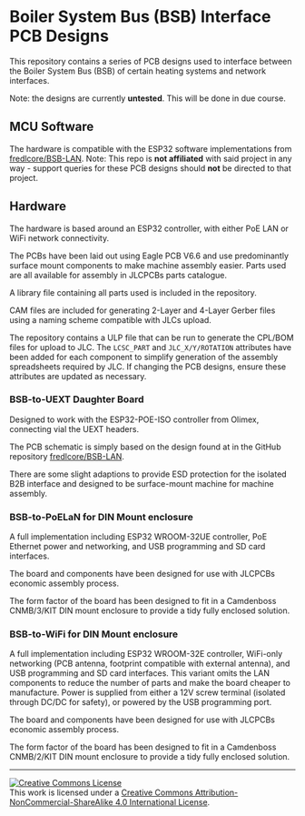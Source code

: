 # Boiler System Bus (BSB) Interface PCB Designs

This repository contains a series of PCB designs used to interface between the Boiler System Bus (BSB) of certain heating systems and network interfaces.

Note: the designs are currently **untested**. This will be done in due course.

## MCU Software

The hardware is compatible with the ESP32 software implementations from [fredlcore/BSB-LAN](https://github.com/fredlcore/BSB-LAN/). 
Note: This repo is **not affiliated** with said project in any way - support queries for these PCB designs should **not** be directed to that project.

## Hardware

The hardware is based around an ESP32 controller, with either PoE LAN or WiFi network connectivity.

The PCBs have been laid out using Eagle PCB V6.6 and use predominantly surface mount components to make machine assembly easier. Parts used are all available for assembly in JLCPCBs parts catalogue.

A library file containing all parts used is included in the repository.

CAM files are included for generating 2-Layer and 4-Layer Gerber files using a naming scheme compatible with JLCs upload.

The repository contains a ULP file that can be run to generate the CPL/BOM files for upload to JLC. 
The `LCSC_PART` and `JLC_X/Y/ROTATION` attributes have been added for each component to simplify generation of the assembly spreadsheets required by JLC. If changing the PCB designs, ensure these attributes are updated as necessary.

### BSB-to-UEXT Daughter Board

Designed to work with the ESP32-POE-ISO controller from Olimex, connecting vial the UEXT headers.

The PCB schematic is simply based on the design found at in the GitHub repository [fredlcore/BSB-LAN](https://github.com/fredlcore/BSB-LAN/).

There are some slight adaptions to provide ESD protection for the isolated B2B interface and designed to be surface-mount machine for machine assembly. 

### BSB-to-PoELaN for DIN Mount enclosure

A full implementation including ESP32 WROOM-32UE controller, PoE Ethernet power and networking, and USB programming and SD card interfaces.

The board and components have been designed for use with JLCPCBs economic assembly process. 

The form factor of the board has been designed to fit in a Camdenboss CNMB/3/KIT DIN mount enclosure to provide a tidy fully enclosed solution.

### BSB-to-WiFi for DIN Mount enclosure

A full implementation including ESP32 WROOM-32E controller, WiFi-only networking (PCB antenna, footprint compatible with external antenna), and USB programming and SD card interfaces.
This variant omits the LAN components to reduce the number of parts and make the board cheaper to manufacture. 
Power is supplied from either a 12V screw terminal (isolated through DC/DC for safety), or powered by the USB programming port.

The board and components have been designed for use with JLCPCBs economic assembly process. 

The form factor of the board has been designed to fit in a Camdenboss CNMB/2/KIT DIN mount enclosure to provide a tidy fully enclosed solution.


---

<a rel="license" href="http://creativecommons.org/licenses/by-nc-sa/4.0/"><img alt="Creative Commons License" style="border-width:0" src="https://i.creativecommons.org/l/by-nc-sa/4.0/88x31.png" /></a><br />This work is licensed under a <a rel="license" href="http://creativecommons.org/licenses/by-nc-sa/4.0/">Creative Commons Attribution-NonCommercial-ShareAlike 4.0 International License</a>.  
